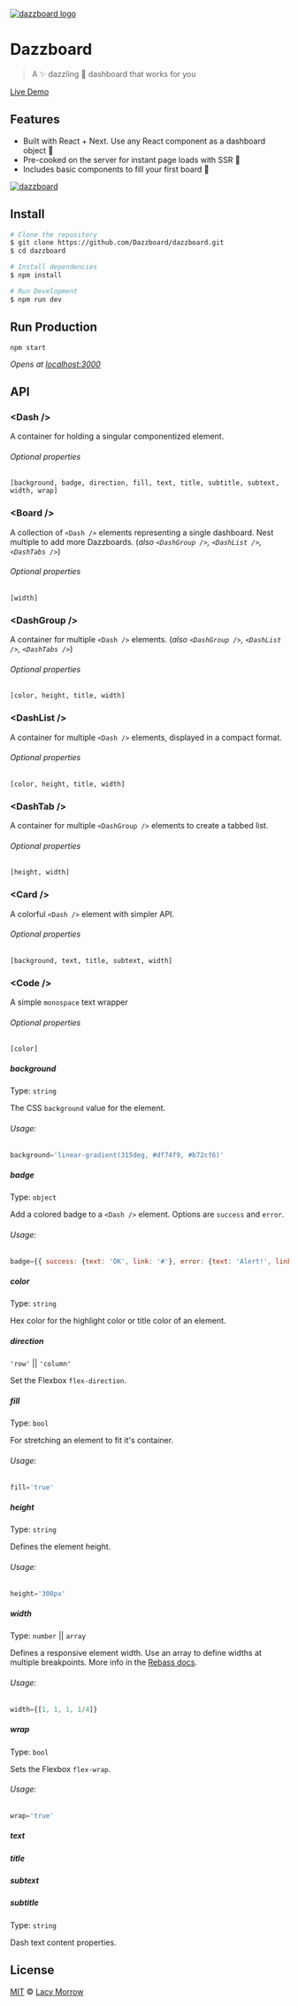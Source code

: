 [![dazzboard logo](https://raw.githubusercontent.com/Dazzboard/dazzboard/master/static/logo.png)](https://github.com/Dazzboard/dazzboard)


# Dazzboard

> A  ✨ dazzling 💫  dashboard that works for you

[Live Demo](https://dazzboard.now.sh)

## Features
 * Built with React + Next. Use any React component as a dashboard object 🍡
 * Pre-cooked on the server for instant page loads with SSR 🍳
 * Includes basic components to fill your first board 🍇


[![dazzboard](https://raw.githubusercontent.com/Dazzboard/dazzboard/master/static/screenshot.png)](https://github.com/Dazzboard/dazzboard)


## Install

```bash
# Clone the repository
$ git clone https://github.com/Dazzboard/dazzboard.git
$ cd dazzboard

# Install dependencies
$ npm install

# Run Development
$ npm run dev


```


## Run Production

`npm start`

_Opens at [localhost:3000](http://localhost:3000/)_

<!-- Using [NPM](https://npmjs.com):

```bash
# From the command line
$ npm install -g movie-info
``` -->


## API

### \<Dash />

A container for holding a singular componentized element.

###### Optional properties

`[background, badge, direction, fill, text, title, subtitle, subtext, width, wrap]`


### \<Board />

A collection of `<Dash />` elements representing a single dashboard. Nest multiple to add more Dazzboards.
(_also `<DashGroup />`, `<DashList />`, `<DashTabs />`_)

###### Optional properties

`[width]`


### \<DashGroup />

A container for multiple `<Dash />` elements.
(_also `<DashGroup />`, `<DashList />`, `<DashTabs />`_)

###### Optional properties

`[color, height, title, width]`


### \<DashList />

A container for multiple `<Dash />` elements, displayed in a compact format.

###### Optional properties

`[color, height, title, width]`


### \<DashTab />

A container for multiple `<DashGroup />` elements to create a tabbed list.


###### Optional properties

`[height, width]`


### \<Card />

A colorful `<Dash />` element with simpler API.

###### Optional properties

`[background, text, title, subtext, width]`


### \<Code />

A simple `monospace` text wrapper

###### Optional properties

`[color]`


##### background

Type: `string`

The CSS `background` value for the element.

###### Usage:

```jsx
background='linear-gradient(315deg, #df74f9, #b72cf6)'
```


##### badge

Type: `object`

Add a colored badge to a `<Dash />` element. Options are `success` and `error`.

###### Usage:

```jsx
badge={{ success: {text: 'OK', link: '#'}, error: {text: 'Alert!', link: '#'}}}
```


##### color

Type: `string`

Hex color for the highlight color or title color of an element.


##### direction

`'row'` || `'column'`

Set the Flexbox `flex-direction`.


##### fill

Type: `bool`

For stretching an element to fit it's container.

###### Usage:

```jsx
fill='true'
```


##### height

Type: `string`

Defines the element height.

###### Usage:

```jsx
height='300px'
```


##### width

Type: `number` || `array`

Defines a responsive element width. Use an array to define widths at multiple breakpoints.
More info in the [Rebass docs](jxnblk.com/rebass/).

###### Usage:

```jsx
width={[1, 1, 1, 1/4]}
```


##### wrap

Type: `bool`

Sets the Flexbox `flex-wrap`.

###### Usage:

```jsx
wrap='true'
```


##### text
##### title
##### subtext
##### subtitle

Type: `string`

Dash text content properties.


## License

[MIT](http://opensource.org/licenses/MIT) © [Lacy Morrow](http://lacymorrow.com)
